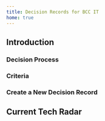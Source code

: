 ```yaml
---
title: Decision Records for BCC IT
home: true
---
```


## Introduction

### Decision Process

### Criteria


### Create a New Decision Record

<AddADR />

## Current Tech Radar

<div style="center">
    <TechRadar />
</div>